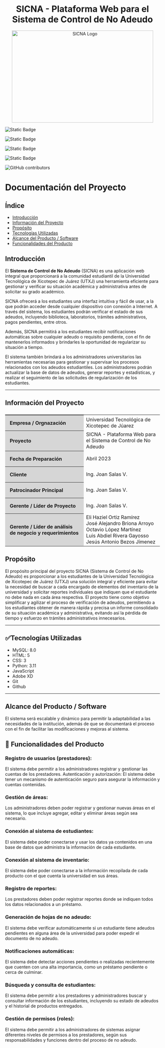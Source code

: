 <h1 align="center">SICNA - Plataforma Web para el Sistema de Control de No Adeudo</h1>

<p align="center"><img width="460" height="300" src="/img/logo.svg" alt="SICNA Logo"></p>

![Static Badge](https://img.shields.io/badge/licence-utxj-green?style=for-the-badge&link=http%3A%2F%2Fwww.utxicotepec.edu.mx)

![Static Badge](https://img.shields.io/badge/release%20date-agosto%202023-blue?style=for-the-badge)

![Static Badge](https://img.shields.io/badge/status-en%20desarrollo-brown?style=for-the-badge)

![Static Badge](https://img.shields.io/badge/stable%20version-%20-orange?style=for-the-badge)

![GitHub contributors](https://img.shields.io/github/contributors/Yayo22124/SazonMaXico?style=for-the-badge&logo=github&color=ffffff)

# Documentación del Proyecto

## Índice

- [Introducción](#Introducción)
- [Información del Proyecto](#Información)
- [Propósito](#Propósito)
- [Tecnologías Utilizadas](#Tecnologías)
- [Alcance del Producto / Software](#Alcance)
- [Funcionalidades del Producto](#Funcionalidades)

## Introducción

El **Sistema de Control de No Adeudo** (SICNA) es una aplicación web integral que proporcionará a la comunidad estudiantil de la Universidad Tecnológica de Xicotepec de Juárez (UTXJ) una herramienta eficiente para gestionar y verificar su situación académica y administrativa antes de solicitar su grado académico.

SICNA ofrecerá a los estudiantes una interfaz intuitiva y fácil de usar, a la que podrán acceder desde cualquier dispositivo con conexión a Internet. A través del sistema, los estudiantes podrán verificar el estado de sus adeudos, incluyendo biblioteca, laboratorios, trámites administrativos, pagos pendientes, entre otros.

Además, SICNA permitirá a los estudiantes recibir notificaciones automáticas sobre cualquier adeudo o requisito pendiente, con el fin de mantenerlos informados y brindarles la oportunidad de regularizar su situación a tiempo.

El sistema también brindará a los administradores universitarios las herramientas necesarias para gestionar y supervisar los procesos relacionados con los adeudos estudiantiles. Los administradores podrán actualizar la base de datos de adeudos, generar reportes y estadísticas, y realizar el seguimiento de las solicitudes de regularización de los estudiantes.
- - -

## Información del Proyecto
<table style="display:flex;align-items:center;justify-content:center;margin-bottom:20px;">
    <tr>
        <th style="text-align: left;background-color:#d6d6d6;padding:15px;">Empresa / Orgnazación</th>
        <td>Universidad Tecnológica de Xicotepec de Júarez</td>
    </tr>
    <tr>
        <th style="text-align: left;background-color:#d6d6d6;padding:15px;">Proyecto</th>
        <td>SICNA - Plataforma Web para el Sistema de Control de No Adeudo</td>
    </tr>
    <tr>
        <th style="text-align: left;background-color:#d6d6d6;padding:15px;">Fecha de Preparación</th>
        <td>Abril 2023</td>
    </tr>
    <tr>
        <th style="text-align: left;background-color:#d6d6d6;padding:15px;">Cliente</th>
        <td>Ing. Joan Salas V.</td>
    </tr>
    <tr>
        <th style="text-align: left;background-color:#d6d6d6;padding:15px;">Patrocinador Principal</th>
        <td>Ing. Joan Salas V.</td>
    </tr>
    <tr>
        <th style="text-align: left;background-color:#d6d6d6;padding:15px;">Gerente / Líder de Proyecto</th>
        <td>Ing. Joan Salas V.</td>
    </tr>
    <tr>
        <th style="text-align: left;background-color:#d6d6d6;padding:15px;">Gerente / Líder de análisis de negocio y requerimientos</th>
        <td>
        	Eli Haziel Ortiz Ramírez <br>
            José Alejandro Briona Arroyo <br>
            Octavio López Martínez<br>
            Luis Abdiel Rivera Gayosso <br>
            Jesús Antonio Bezos Jímenez 
        </td>
    </tr>
</table>

## Propósito

El propósito principal del proyecto SICNA (Sistema de Control de No Adeudo) es proporcionar a los estudiantes de la Universidad Tecnológica de Xicotepec de Juárez (UTXJ) una solución integral y eficiente para evitar la necesidad de buscar a cada encargado de elementos del inventario de la universidad y solicitar reportes individuales que indiquen que el estudiante no debe nada en cada área respectiva. El proyecto tiene como objetivo simplificar y agilizar el proceso de verificación de adeudos, permitiendo a los estudiantes obtener de manera rápida y precisa un informe consolidado de su situación académica y administrativa, evitando así la pérdida de tiempo y esfuerzo en trámites administrativos innecesarios.
_ _ _

## :white_check_mark:Tecnologías Utilizadas

- MySQL: 8.0
- HTML: 5
- CSS: 3
- Python: 3.11
- JavaScript
- Adobe XD
- Git
- Github
- - -

## Alcance del Producto / Software
El sistema será escalable y dinámico para permitir la adaptabilidad a las necesidades de la institución, además de que se documentará el proceso con el fin de facilitar las modificaciones y mejoras al sistema.


## :hammer: Funcionalidades del Producto
### Registro de usuarios (prestadores):
El sistema debe permitir a los administradores registrar y gestionar las cuentas de los prestadores.
Autenticación y autorización: El sistema debe tener un mecanismo de autenticación seguro para asegurar la información y cuentas contenidas.
### Gestión de áreas:
Los administradores deben poder registrar y gestionar nuevas áreas en el sistema, lo que incluye agregar, editar y eliminar áreas según sea necesario.
### Conexión al sistema de estudiantes:
El sistema debe poder conectarse y usar los datos ya contenidos en una base de datos que administra la información de cada estudiante.
### Conexión al sistema de inventario:
El sistema debe poder conectarse a la información recopilada de cada producto con el que cuenta la universidad en sus áreas.
### Registro de reportes:
Los prestadores deben poder registrar reportes donde se indiquen todos los datos relacionados a un préstamo.
### Generación de hojas de no adeudo:
El sistema debe verificar automáticamente si un estudiante tiene adeudos pendientes en alguna área de la universidad para poder expedir el documento de no adeudo.
### Notificaciones automáticas:
El sistema debe detectar acciones pendientes o realizadas recientemente que cuenten con una alta importancia, como un préstamo pendiente o cerca de culminar.
### Búsqueda y consulta de estudiantes:
El sistema debe permitir a los prestadores y administradores buscar y consultar información de los estudiantes, incluyendo su estado de adeudos y el historial de productos entregados.
### Gestión de permisos (roles):
El sistema debe permitir a los administradores de sistemas asignar diferentes niveles de permisos a los prestadores, según sus responsabilidades y funciones dentro del proceso de no adeudo.

